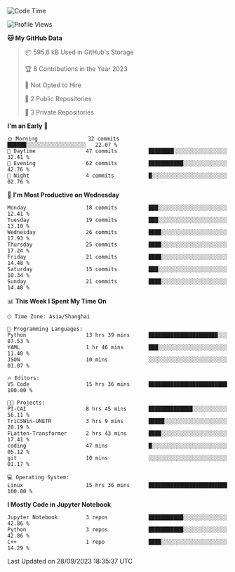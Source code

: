 <!--START_SECTION:waka-->
![Code Time](http://img.shields.io/badge/Code%20Time-410%20hrs%2042%20mins-blue)

![Profile Views](http://img.shields.io/badge/Profile%20Views-1-blue)

**🐱 My GitHub Data** 

> 📦 595.6 kB Used in GitHub's Storage 
 > 
> 🏆 8 Contributions in the Year 2023
 > 
> 🚫 Not Opted to Hire
 > 
> 📜 2 Public Repositories 
 > 
> 🔑 3 Private Repositories 
 > 
**I'm an Early 🐤** 

```text
🌞 Morning                32 commits          ██████░░░░░░░░░░░░░░░░░░░   22.07 % 
🌆 Daytime                47 commits          ████████░░░░░░░░░░░░░░░░░   32.41 % 
🌃 Evening                62 commits          ███████████░░░░░░░░░░░░░░   42.76 % 
🌙 Night                  4 commits           █░░░░░░░░░░░░░░░░░░░░░░░░   02.76 % 
```
📅 **I'm Most Productive on Wednesday** 

```text
Monday                   18 commits          ███░░░░░░░░░░░░░░░░░░░░░░   12.41 % 
Tuesday                  19 commits          ███░░░░░░░░░░░░░░░░░░░░░░   13.10 % 
Wednesday                26 commits          ████░░░░░░░░░░░░░░░░░░░░░   17.93 % 
Thursday                 25 commits          ████░░░░░░░░░░░░░░░░░░░░░   17.24 % 
Friday                   21 commits          ████░░░░░░░░░░░░░░░░░░░░░   14.48 % 
Saturday                 15 commits          ███░░░░░░░░░░░░░░░░░░░░░░   10.34 % 
Sunday                   21 commits          ████░░░░░░░░░░░░░░░░░░░░░   14.48 % 
```


📊 **This Week I Spent My Time On** 

```text
🕑︎ Time Zone: Asia/Shanghai

💬 Programming Languages: 
Python                   13 hrs 39 mins      ██████████████████████░░░   87.53 % 
YAML                     1 hr 46 mins        ███░░░░░░░░░░░░░░░░░░░░░░   11.40 % 
JSON                     10 mins             ░░░░░░░░░░░░░░░░░░░░░░░░░   01.07 % 

🔥 Editors: 
VS Code                  15 hrs 36 mins      █████████████████████████   100.00 % 

🐱‍💻 Projects: 
PI-CAI                   8 hrs 45 mins       ██████████████░░░░░░░░░░░   56.11 % 
TriCSWin-UNETR           3 hrs 9 mins        █████░░░░░░░░░░░░░░░░░░░░   20.19 % 
FLatten-Transformer      2 hrs 43 mins       ████░░░░░░░░░░░░░░░░░░░░░   17.41 % 
coding                   47 mins             █░░░░░░░░░░░░░░░░░░░░░░░░   05.12 % 
git                      10 mins             ░░░░░░░░░░░░░░░░░░░░░░░░░   01.17 % 

💻 Operating System: 
Linux                    15 hrs 36 mins      █████████████████████████   100.00 % 
```

**I Mostly Code in Jupyter Notebook** 

```text
Jupyter Notebook         3 repos             ███████████░░░░░░░░░░░░░░   42.86 % 
Python                   3 repos             ███████████░░░░░░░░░░░░░░   42.86 % 
C++                      1 repo              ████░░░░░░░░░░░░░░░░░░░░░   14.29 % 
```




 Last Updated on 28/09/2023 18:35:37 UTC
<!--END_SECTION:waka-->
